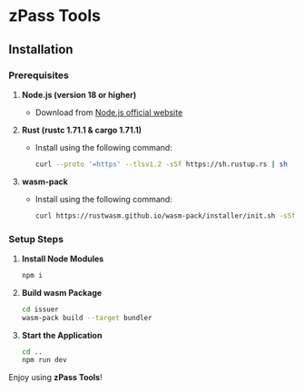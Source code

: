 # zPass Tools

## Installation

### Prerequisites

1. **Node.js (version 18 or higher)**

   - Download from [Node.js official website](https://nodejs.org/en/download/)

2. **Rust (rustc 1.71.1 & cargo 1.71.1)**

   - Install using the following command:
     ```bash
     curl --proto '=https' --tlsv1.2 -sSf https://sh.rustup.rs | sh
     ```

3. **wasm-pack**
   - Install using the following command:
     ```bash
     curl https://rustwasm.github.io/wasm-pack/installer/init.sh -sSf | sh
     ```

### Setup Steps

1. **Install Node Modules**

   ```bash
   npm i
   ```

2. **Build wasm Package**

   ```bash
   cd issuer
   wasm-pack build --target bundler
   ```

3. **Start the Application**
   ```bash
   cd ..
   npm run dev
   ```

Enjoy using **zPass Tools**!
